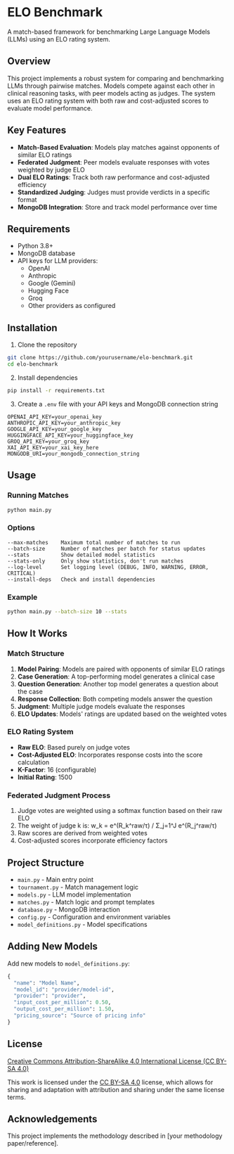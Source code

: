 # ELO Benchmark

A match-based framework for benchmarking Large Language Models (LLMs) using an ELO rating system.

## Overview

This project implements a robust system for comparing and benchmarking LLMs through pairwise matches. Models compete against each other in clinical reasoning tasks, with peer models acting as judges. The system uses an ELO rating system with both raw and cost-adjusted scores to evaluate model performance.

## Key Features

- **Match-Based Evaluation**: Models play matches against opponents of similar ELO ratings
- **Federated Judgment**: Peer models evaluate responses with votes weighted by judge ELO
- **Dual ELO Ratings**: Track both raw performance and cost-adjusted efficiency
- **Standardized Judging**: Judges must provide verdicts in a specific format
- **MongoDB Integration**: Store and track model performance over time

## Requirements

- Python 3.8+
- MongoDB database
- API keys for LLM providers:
  - OpenAI
  - Anthropic
  - Google (Gemini)
  - Hugging Face
  - Groq
  - Other providers as configured

## Installation

1. Clone the repository
```bash
git clone https://github.com/yourusername/elo-benchmark.git
cd elo-benchmark
```

2. Install dependencies
```bash
pip install -r requirements.txt
```

3. Create a `.env` file with your API keys and MongoDB connection string
```
OPENAI_API_KEY=your_openai_key
ANTHROPIC_API_KEY=your_anthropic_key
GOOGLE_API_KEY=your_google_key
HUGGINGFACE_API_KEY=your_huggingface_key
GROQ_API_KEY=your_groq_key
XAI_API_KEY=your_xai_key_here
MONGODB_URI=your_mongodb_connection_string
```

## Usage

### Running Matches

```bash
python main.py
```

### Options

```
--max-matches    Maximum total number of matches to run
--batch-size     Number of matches per batch for status updates
--stats          Show detailed model statistics
--stats-only     Only show statistics, don't run matches
--log-level      Set logging level (DEBUG, INFO, WARNING, ERROR, CRITICAL)
--install-deps   Check and install dependencies
```

### Example

```bash
python main.py --batch-size 10 --stats
```

## How It Works

### Match Structure

1. **Model Pairing**: Models are paired with opponents of similar ELO ratings
2. **Case Generation**: A top-performing model generates a clinical case
3. **Question Generation**: Another top model generates a question about the case
4. **Response Collection**: Both competing models answer the question
5. **Judgment**: Multiple judge models evaluate the responses
6. **ELO Updates**: Models' ratings are updated based on the weighted votes

### ELO Rating System

- **Raw ELO**: Based purely on judge votes
- **Cost-Adjusted ELO**: Incorporates response costs into the score calculation
- **K-Factor**: 16 (configurable)
- **Initial Rating**: 1500

### Federated Judgment Process

1. Judge votes are weighted using a softmax function based on their raw ELO
2. The weight of judge k is: w_k = e^(R_k^raw/τ) / Σ_j=1^J e^(R_j^raw/τ)
3. Raw scores are derived from weighted votes
4. Cost-adjusted scores incorporate efficiency factors

## Project Structure

- `main.py` - Main entry point
- `tournament.py` - Match management logic
- `models.py` - LLM model implementation
- `matches.py` - Match logic and prompt templates
- `database.py` - MongoDB interaction
- `config.py` - Configuration and environment variables
- `model_definitions.py` - Model specifications

## Adding New Models

Add new models to `model_definitions.py`:

```python
{
  "name": "Model Name",
  "model_id": "provider/model-id",
  "provider": "provider",
  "input_cost_per_million": 0.50,
  "output_cost_per_million": 1.50,
  "pricing_source": "Source of pricing info"
}
```

## License

[Creative Commons Attribution-ShareAlike 4.0 International License (CC BY-SA 4.0)](LICENSE)

This work is licensed under the [CC BY-SA 4.0](https://creativecommons.org/licenses/by-sa/4.0/) license, which allows for sharing and adaptation with attribution and sharing under the same license terms.

## Acknowledgements

This project implements the methodology described in [your methodology paper/reference]. 